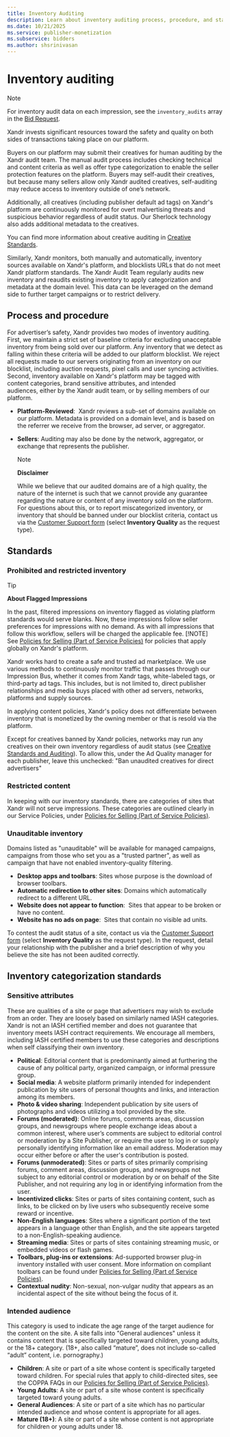 ```yaml
---
title: Inventory Auditing
description: Learn about inventory auditing process, procedure, and standards.
ms.date: 10/21/2025
ms.service: publisher-monetization
ms.subservice: bidders
ms.author: shsrinivasan
---
```


# Inventory auditing

> [!NOTE]
> For inventory audit data on each impression, see the `inventory_audits` array in the [Bid Request](./bid-request.md).

Xandr invests significant resources toward the safety and quality on both sides of transactions taking place on our platform.

Buyers on our platform may submit their creatives for human auditing by the Xandr audit team. The manual audit process includes checking technical and content criteria as well as offer type categorization to enable the seller protection features on the platform. Buyers may self-audit their creatives, but because many sellers allow only Xandr audited creatives, self-auditing may reduce access to inventory outside of one’s network.

Additionally, all creatives (including publisher default ad tags) on Xandr's platform are continuously monitored for overt malvertising threats and suspicious behavior regardless of audit status. Our Sherlock technology also adds additional metadata to the creatives.

You can find more information about creative auditing in [Creative Standards](../monetize/creative-standards.md).

Similarly, Xandr monitors, both manually and automatically, inventory sources available on Xandr's platform, and blocklists URLs that do not meet Xandr platform standards. The Xandr Audit Team regularly audits new inventory and reaudits existing inventory to apply categorization and metadata at the domain level. This data can be leveraged on the demand side to further target campaigns or to restrict delivery.

## Process and procedure

For advertiser’s safety, Xandr provides two modes of inventory auditing. First, we maintain a strict set of baseline criteria for excluding unacceptable inventory from being sold over our platform. Any inventory that we detect as falling within these criteria will be added to our platform blocklist. We reject all requests made to our servers originating from an inventory on our blocklist, including auction requests, pixel calls and user syncing activities. Second, inventory available on Xandr's platform may be tagged with content categories, brand sensitive attributes, and intended audiences, either by the Xandr audit team, or by selling members of our platform.

- **Platform-Reviewed**:  Xandr reviews a sub-set of domains available on our platform. Metadata is provided on a domain level, and is based on the referrer we receive from the browser, ad server, or aggregator.
- **Sellers**: Auditing may also be done by the network, aggregator, or exchange that represents the publisher.
  
  > [!NOTE]
  > **Disclaimer**
  >
  > While we believe that our audited domains are of a high quality, the nature of the internet is such that we cannot provide any guarantee regarding the nature or content of any inventory sold on the platform. For questions about this, or to report miscategorized inventory, or inventory that should be banned under our blocklist criteria, contact us via the [Customer Support form](https://support.ads.microsoft.com) (select **Inventory Quality** as the request type).

## Standards

### Prohibited and restricted inventory

> [!TIP]
> **About Flagged Impressions**
>
> In the past, filtered impressions on inventory flagged as violating platform standards would serve blanks. Now, these impressions follow seller preferences for impressions with no demand. As with all impressions that follow this workflow, sellers will be charged the applicable fee.
> [!NOTE]
> See [Policies for Selling (Part of Service Policies)](../policies-regulations/index.yml) for policies that apply globally on Xandr's platform.

Xandr works hard to create a safe and trusted ad marketplace. We use various methods to continuously monitor traffic that passes through our Impression Bus, whether it comes from Xandr tags, white-labeled tags, or third-party ad tags. This includes, but is not limited to, direct publisher relationships and media buys placed with other ad servers, networks, platforms and supply sources.

In applying content policies, Xandr's policy does not differentiate between inventory that is monetized by the owning member or that is resold via the platform.

Except for creatives banned by Xandr policies, networks may run any creatives on their own inventory regardless of
audit status (see [Creative Standards and Auditing](./creative-standards-and-auditing.md)). To allow this, under the Ad Quality manager for each publisher, leave this unchecked: "Ban unaudited creatives for direct advertisers"

### Restricted content

In keeping with our inventory standards, there are categories of sites that Xandr will not serve impressions. These categories are outlined clearly in our Service Policies, under [Policies for Selling (Part of Service Policies)](../policies-regulations/index.yml).

### Unauditable inventory

Domains listed as "unauditable" will be available for managed campaigns, campaigns from those who set you as a "trusted partner", as well as campaign that have not enabled inventory-quality filtering.

- **Desktop apps and toolbars**: Sites whose purpose is the download of browser toolbars.
- **Automatic redirection to other sites**: Domains which automatically redirect to a different URL.
- **Website does not appear to function**:  Sites that appear to be broken or have no content.
- **Website has no ads on page**:  Sites that contain no visible ad units.

To contest the audit status of a site, contact us via the [Customer Support form](https://support.ads.microsoft.com) (select **Inventory Quality** as the request type). In the request, detail your relationship with the publisher and a brief description of why you believe the site has not been audited correctly.

## Inventory categorization standards

### Sensitive attributes

These are qualities of a site or page that advertisers may wish to exclude from an order. They are loosely based on similarly named IASH categories. Xandr is not an IASH certified member and does not guarantee that inventory meets IASH contract requirements. We encourage all members, including IASH certified members to use these categories and descriptions when self classifying their own inventory.

- **Political**: Editorial content that is predominantly aimed at furthering the cause of any political party, organized campaign, or informal pressure group.
- **Social media**: A website platform primarily intended for independent publication by site users of personal thoughts and links, and interaction among its members.
- **Photo & video sharing**: Independent publication by site users of photographs and videos utilizing a tool provided by the site.
- **Forums (moderated)**: Online forums, comments areas, discussion groups, and newsgroups where people exchange ideas about a common interest, where user’s comments are subject to editorial control or moderation by a Site Publisher, or require the user to log in or supply personally identifying information like an email address. Moderation may occur either before or after the user's contribution is posted.
- **Forums (unmoderated)**: Sites or parts of sites primarily comprising forums, comment areas, discussion groups, and newsgroups not subject to any editorial control or moderation by or on behalf of the Site Publisher, and not requiring any log in or identifying information from the user.
- **Incentivized clicks**: Sites or parts of sites containing content, such as links, to be clicked on by live users who subsequently receive some reward or incentive.
- **Non-English languages**: Sites where a significant portion of the text appears in a language other than English, and the site appears targeted to a non-English-speaking audience.
- **Streaming media**: Sites or parts of sites containing streaming music, or embedded videos or flash games.
- **Toolbars, plug-ins or extensions**: Ad-supported browser plug-in inventory installed with user consent. More information on compliant toolbars can be found under [Policies for Selling (Part of Service Policies)](../policies-regulations/index.yml).
- **Contextual nudity**: Non-sexual, non-vulgar nudity that appears as an incidental aspect of the site without being the focus of it.

### Intended audience

This category is used to indicate the age range of the target audience for the content on the site. A site falls into "General audiences" unless it contains content that is specifically targeted toward children, young adults, or the 18+ category. (18+, also called “mature”, does not include so-called “adult” content, i.e. pornography.)

- **Children**: A site or part of a site whose content is specifically targeted toward children. For special rules that apply to child-directed sites, see the COPPA FAQs in our [Policies for Selling (Part of Service Policies)](../policies-regulations/index.yml).
- **Young Adults**: A site or part of a site whose content is specifically targeted toward young adults.
- **General Audiences**: A site or part of a site which has no particular intended audience and whose content is appropriate for all ages.
- **Mature (18+)**: A site or part of a site whose content is not appropriate for children or young adults under 18.
